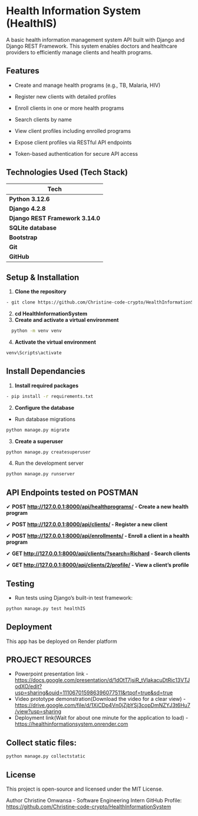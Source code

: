 # Health Information System (HealthIS)

A basic health information management system API built with Django and Django REST Framework. This system enables doctors and healthcare providers to efficiently manage clients and health programs.

## Features

- Create and manage health programs (e.g., TB, Malaria, HIV)

- Register new clients with detailed profiles

- Enroll clients in one or more health programs

- Search clients by name

- View client profiles including enrolled programs

- Expose client profiles via RESTful API endpoints

- Token-based authentication for secure API access

##  Technologies Used (Tech Stack)

| **Tech**         | 
| ---------------- | 
| **Python 3.12.6**|
| **Django 4.2.8** |
| **Django REST Framework 3.14.0**|
| **SQLite database**|
| **Bootstrap** | 
| **Git**          | 
| **GitHub**       |

## Setup & Installation

1. **Clone the repository**
```bash
- git clone https://github.com/Christine-code-crypto/HealthInformationSystem.git
 ```
2. **cd HealthInformationSystem**
3. **Create and activate a virtual environment**
```bash
  python -m venv venv
```
4. **Activate the virtual environment**
```bash
venv\Scripts\activate
```

## Install Dependancies
1. **Install required packages**
```bash
- pip install -r requirements.txt
```
2.  **Configure the database**
- Run database migrations
```bash
python manage.py migrate
```

3. **Create a superuser**
```bash
python manage.py createsuperuser
```
4. Run the development server
```bash
python manage.py runserver
```

## API Endpoints tested on POSTMAN

✔ **POST http://127.0.0.1:8000/api/healthprograms/ -	Create a new health program**

✔ **POST http://127.0.0.1:8000/api/clients/ - 	Register a new client**

✔ **POST http://127.0.0.1:8000/api/enrollments/ -	Enroll a client in a health program**

✔ **GET http://127.0.0.1:8000/api/clients/?search=Richard - Search clients**

✔ **GET http://127.0.0.1:8000/api/clients/2/profile/	- View a client’s profile**

## Testing
- Run tests using Django’s built-in test framework:
```bash
python manage.py test healthIS
```
## Deployment
This app has be deployed on Render platform

## **PROJECT RESOURCES**
- Powerpoint presentation link - https://docs.google.com/presentation/d/1dOtT7jsiR_tVlakacuDtRic13VTJodXO/edit?usp=sharing&ouid=111067015986396077511&rtpof=true&sd=true
- Video prototype demonstration(Download the video for a clear view) - https://drive.google.com/file/d/1XiCDp4Vn0jZjbYSj3copDmNZYJ3t6Hu7/view?usp=sharing
- Deployment link(Wait for about one minute for the application to load) - https://healthinformationsystem.onrender.com


## **Collect static files:**
```bash
python manage.py collectstatic
```
## License
This project is open-source and licensed under the MIT License.

Author
Christine Omwansa - Software Engineering Intern
GitHub Profile: https://github.com/Christine-code-crypto/HealthInformationSystem

